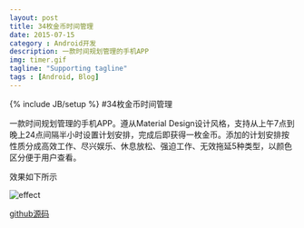 ```yaml
---
layout: post
title: 34枚金币时间管理
date: 2015-07-15
category : Android开发
description: 一款时间规划管理的手机APP
img: timer.gif
tagline: "Supporting tagline"
tags : [Android, Blog]
---
```

{% include JB/setup %}
#34枚金币时间管理

一款时间规划管理的手机APP。遵从Material Design设计风格，支持从上午7点到晚上24点间隔半小时设置计划安排，完成后即获得一枚金币。添加的计划安排按性质分成高效工作、尽兴娱乐、休息放松、强迫工作、无效拖延5种类型，以颜色区分便于用户查看。

效果如下所示

![effect](/img/34枚金币时间管理/timer.gif)

[github源码](https://github.com/agenthun/Timer)
